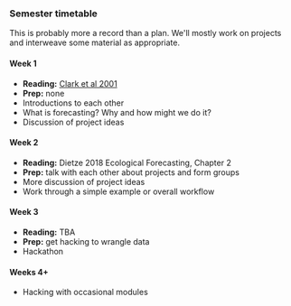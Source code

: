 ### Semester timetable
This is probably more a record than a plan. We'll mostly work on projects and interweave some material as appropriate.

#### Week 1
* **Reading:** [Clark et al 2001](https://science.sciencemag.org/content/293/5530/657)
* **Prep:** none
* Introductions to each other
* What is forecasting? Why and how might we do it?
* Discussion of project ideas

#### Week 2
* **Reading:** Dietze 2018 Ecological Forecasting, Chapter 2
* **Prep:** talk with each other about projects and form groups
* More discussion of project ideas
* Work through a simple example or overall workflow

#### Week 3
* **Reading:** TBA
* **Prep:** get hacking to wrangle data
* Hackathon

#### Weeks 4+
* Hacking with occasional modules
